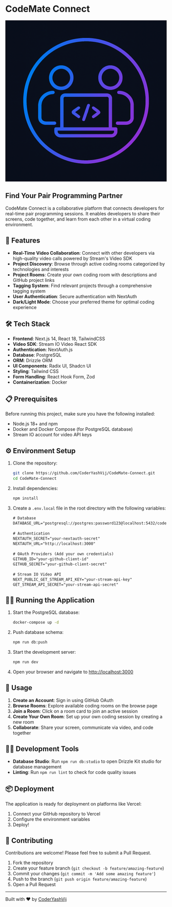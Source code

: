 # CodeMate Connect

![CodeMate Connect Logo](public/icon.png)

## Find Your Pair Programming Partner

CodeMate Connect is a collaborative platform that connects developers for real-time pair programming sessions. It enables developers to share their screens, code together, and learn from each other in a virtual coding environment.

## 🚀 Features

- **Real-Time Video Collaboration**: Connect with other developers via high-quality video calls powered by Stream's Video SDK
- **Project Discovery**: Browse through active coding rooms categorized by technologies and interests
- **Project Rooms**: Create your own coding room with descriptions and GitHub project links
- **Tagging System**: Find relevant projects through a comprehensive tagging system
- **User Authentication**: Secure authentication with NextAuth
- **Dark/Light Mode**: Choose your preferred theme for optimal coding experience

## 🛠️ Tech Stack

- **Frontend**: Next.js 14, React 18, TailwindCSS
- **Video SDK**: Stream IO Video React SDK
- **Authentication**: NextAuth.js
- **Database**: PostgreSQL
- **ORM**: Drizzle ORM
- **UI Components**: Radix UI, Shadcn UI
- **Styling**: Tailwind CSS
- **Form Handling**: React Hook Form, Zod
- **Containerization**: Docker

## 📋 Prerequisites

Before running this project, make sure you have the following installed:
- Node.js 18+ and npm
- Docker and Docker Compose (for PostgreSQL database)
- Stream IO account for video API keys

## ⚙️ Environment Setup

1. Clone the repository:
   ```bash
   git clone https://github.com/CoderYashVij/CodeMate-Connect.git
   cd CodeMate-Connect
   ```

2. Install dependencies:
   ```bash
   npm install
   ```

3. Create a `.env.local` file in the root directory with the following variables:
   ```
   # Database
   DATABASE_URL="postgresql://postgres:password123@localhost:5432/codemate_connect"
   
   # Authentication
   NEXTAUTH_SECRET="your-nextauth-secret"
   NEXTAUTH_URL="http://localhost:3000"
   
   # OAuth Providers (Add your own credentials)
   GITHUB_ID="your-github-client-id"
   GITHUB_SECRET="your-github-client-secret"
   
   # Stream IO Video API
   NEXT_PUBLIC_GET_STREAM_API_KEY="your-stream-api-key"
   GET_STREAM_API_SECRET="your-stream-api-secret"
   ```

## 🏃‍♂️ Running the Application

1. Start the PostgreSQL database:
   ```bash
   docker-compose up -d
   ```

2. Push database schema:
   ```bash
   npm run db:push
   ```

3. Start the development server:
   ```bash
   npm run dev
   ```

4. Open your browser and navigate to [http://localhost:3000](http://localhost:3000)

## 📝 Usage

1. **Create an Account**: Sign in using GitHub OAuth
2. **Browse Rooms**: Explore available coding rooms on the browse page
3. **Join a Room**: Click on a room card to join an active session
4. **Create Your Own Room**: Set up your own coding session by creating a new room
5. **Collaborate**: Share your screen, communicate via video, and code together

## 🧑‍💻 Development Tools

- **Database Studio**: Run `npm run db:studio` to open Drizzle Kit studio for database management
- **Linting**: Run `npm run lint` to check for code quality issues

## 📦 Deployment

The application is ready for deployment on platforms like Vercel:

1. Connect your GitHub repository to Vercel
2. Configure the environment variables
3. Deploy!

## 🤝 Contributing

Contributions are welcome! Please feel free to submit a Pull Request.

1. Fork the repository
2. Create your feature branch (`git checkout -b feature/amazing-feature`)
3. Commit your changes (`git commit -m 'Add some amazing feature'`)
4. Push to the branch (`git push origin feature/amazing-feature`)
5. Open a Pull Request

---

Built with ❤️ by [CoderYashVij](https://github.com/CoderYashVij)
